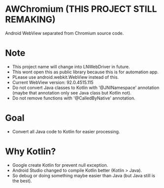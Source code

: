 # AWChromium (THIS PROJECT STILL REMAKING)

Android WebView separated from Chromium source code.

# Note

- This project name will change into LNWebDriver in future.
- This wont open this as public library because this is for automation app.
- PLease use android.webkit.WebView instead of this.
- Current WebView version: 92.0.4515.115
- Do not convert Java classes to Kotlin with '@JNINamespace' annotation (maybe that annotation only see Java class but Kotlin not).
- Do not remove functions with '@CalledByNative' annotation.

# Goal

- Convert all Java code to Kotlin for easier processing.

# Why Kotlin?

- Google create Kotlin for prevent null exception.
- Android Studio changed to compile Kotlin better (Kotlin > Java).
- So debug or doing something maybe easier than Java (but Java still is the best).
